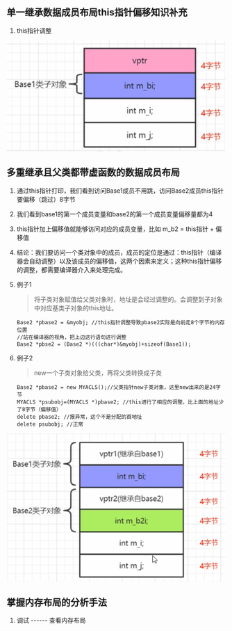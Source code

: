 ## 单一继承数据成员布局this指针偏移知识补充
1. this指针调整

![](../img/014.单继承内存布局.png)

## 多重继承且父类都带虚函数的数据成员布局
1. 通过this指针打印，我们看到访问Base1成员不用跳，访问Base2成员this指针要偏移（跳过）8字节
2. 我们看到base1的第一个成员变量和base2的第一个成员变量偏移量都为4
3. this指针加上偏移值就能够访问对应的成员变量，比如 m_b2 = this指针 + 偏移值
4. 结论：我们要访问一个类对象中的成员，成员的定位是通过：this指针（编译器会自动调整）以及该成员的偏移值，这两个因素来定义；这种this指针偏移的调整，都需要编译器介入来处理完成。

5. 例子1
   >将子类对象赋值给父类对象时，地址是会经过调整的。会调整到子对象中对应基类子对象的this地址。
   ```
   Base2 *pbase2 = &myobj; //this指针调整导致pbase2实际是向前走8个字节的内存位置
   //站在编译器的视角，把上边这行语句进行调整
   Base2 *pbse2 = (Base2 *)(((char*)&myobj)+sizeof(Base1));
   ```
6. 例子2
   >new一个子类对象给父类，再将父类转换成子类
   ```
   Base2 *pbase2 = new MYACLS();//父类指针new子类对象，这里new出来的是24字节
   MYACLS *psubobj=(MYACLS *)pbase2; //this进行了相应的调整，比上面的地址少了8字节（偏移值）
   delete pbase2; //报异常，这个不是分配的首地址
   delete psubobj; //正常
   ```

![](../img/015.多继承内存布局.png)

## 掌握内存布局的分析手法
1. 调试  ------ 查看内存布局  